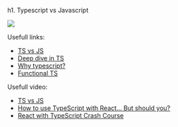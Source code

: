 h1. Typescript vs Javascript


<image src="./public/tsvsjs.jpg">


Usefull links:


- [TS vs JS](https://www.monocubed.com/typescript-vs-javascript/)
- [Deep dive in TS](https://basarat.gitbook.io/typescript/)
- [Why typescript?](https://serokell.io/blog/why-typescript)
- [Functional TS](https://www.typescriptlang.org/docs/handbook/typescript-in-5-minutes-func.html)

Usefull video:

- [TS vs JS](https://www.youtube.com/watch?v=D6or2gdrHRE)
- [How to use TypeScript with React... But should you?](https://www.youtube.com/watch?v=ydkQlJhodio)
- [React with TypeScript Crash Course](https://www.youtube.com/watch?v=jrKcJxF0lAU)